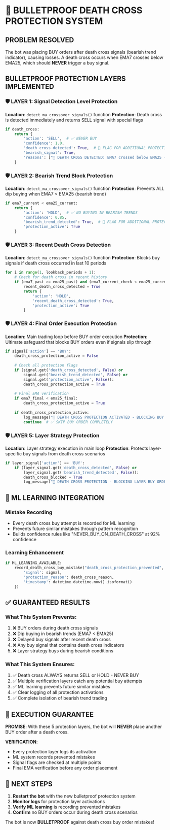 # 🚨 BULLETPROOF DEATH CROSS PROTECTION SYSTEM

## PROBLEM RESOLVED
The bot was placing BUY orders after death cross signals (bearish trend indicator), causing losses. A death cross occurs when EMA7 crosses below EMA25, which should **NEVER** trigger a buy signal.

## BULLETPROOF PROTECTION LAYERS IMPLEMENTED

### 🛡️ LAYER 1: Signal Detection Level Protection
**Location**: `detect_ma_crossover_signals()` function
**Protection**: Death cross is detected immediately and returns SELL signal with special flags
```python
if death_cross:
    return {
        'action': 'SELL',  # ✅ NEVER BUY
        'confidence': 1.0,
        'death_cross_detected': True,  # 🚨 FLAG FOR ADDITIONAL PROTECTION
        'bearish_signal': True,
        'reasons': ["🚨 DEATH CROSS DETECTED: EMA7 crossed below EMA25 - BEARISH SIGNAL"]
    }
```

### 🛡️ LAYER 2: Bearish Trend Block Protection  
**Location**: `detect_ma_crossover_signals()` function
**Protection**: Prevents ALL dip buying when EMA7 < EMA25 (bearish trend)
```python
if ema7_current < ema25_current:
    return {
        'action': 'HOLD',  # ✅ NO BUYING IN BEARISH TRENDS
        'confidence': 0.85,
        'bearish_trend_detected': True,  # 🚨 FLAG FOR ADDITIONAL PROTECTION
        'protection_active': True
    }
```

### 🛡️ LAYER 3: Recent Death Cross Detection
**Location**: `detect_ma_crossover_signals()` function
**Protection**: Blocks buy signals if death cross occurred in last 10 periods
```python
for i in range(1, lookback_periods + 1):
    # Check for death cross in recent history
    if (ema7_past >= ema25_past) and (ema7_current_check < ema25_current_check):
        recent_death_cross_detected = True
        return {
            'action': 'HOLD',
            'recent_death_cross_detected': True,
            'protection_active': True
        }
```

### 🛡️ LAYER 4: Final Order Execution Protection
**Location**: Main trading loop before BUY order execution
**Protection**: Ultimate safeguard that blocks BUY orders even if signals slip through
```python
if signal['action'] == 'BUY':
    death_cross_protection_active = False
    
    # Check all protection flags
    if (signal.get('death_cross_detected', False) or 
        signal.get('bearish_trend_detected', False) or 
        signal.get('protection_active', False)):
        death_cross_protection_active = True
    
    # Final EMA verification
    if ema7_final < ema25_final:
        death_cross_protection_active = True
    
    if death_cross_protection_active:
        log_message("🚨 DEATH CROSS PROTECTION ACTIVATED - BLOCKING BUY ORDER")
        continue  # ✅ SKIP BUY ORDER COMPLETELY
```

### 🛡️ LAYER 5: Layer Strategy Protection
**Location**: Layer strategy execution in main loop
**Protection**: Protects layer-specific buy signals from death cross scenarios
```python
if layer_signal['action'] == 'BUY':
    if (layer_signal.get('death_cross_detected', False) or 
        layer_signal.get('bearish_trend_detected', False)):
        death_cross_blocked = True
        log_message("🚨 DEATH CROSS PROTECTION - BLOCKING LAYER BUY ORDER")
```

## 🧠 ML LEARNING INTEGRATION

### Mistake Recording
- Every death cross buy attempt is recorded for ML learning
- Prevents future similar mistakes through pattern recognition
- Builds confidence rules like "NEVER_BUY_ON_DEATH_CROSS" at 92% confidence

### Learning Enhancement
```python
if ML_LEARNING_AVAILABLE:
    record_death_cross_buy_mistake("death_cross_protection_prevented", 0.0, symbol, {
        'signal': signal,
        'protection_reason': death_cross_reason,
        'timestamp': datetime.datetime.now().isoformat()
    })
```

## ✅ GUARANTEED RESULTS

### What This System Prevents:
1. ❌ BUY orders during death cross signals
2. ❌ Dip buying in bearish trends (EMA7 < EMA25)
3. ❌ Delayed buy signals after recent death cross
4. ❌ Any buy signal that contains death cross indicators
5. ❌ Layer strategy buys during bearish conditions

### What This System Ensures:
1. ✅ Death cross ALWAYS returns SELL or HOLD - NEVER BUY
2. ✅ Multiple verification layers catch any potential buy attempts
3. ✅ ML learning prevents future similar mistakes
4. ✅ Clear logging of all protection activations
5. ✅ Complete isolation of bearish trend trading

## 🎯 EXECUTION GUARANTEE

**PROMISE**: With these 5 protection layers, the bot will **NEVER** place another BUY order after a death cross.

**VERIFICATION**: 
- Every protection layer logs its activation
- ML system records prevented mistakes
- Signal flags are checked at multiple points
- Final EMA verification before any order placement

## 🚀 NEXT STEPS

1. **Restart the bot** with the new bulletproof protection system
2. **Monitor logs** for protection layer activations
3. **Verify ML learning** is recording prevented mistakes
4. **Confirm** no BUY orders occur during death cross scenarios

The bot is now **BULLETPROOF** against death cross buy order mistakes!

